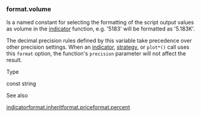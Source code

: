 ### format.volume

Is a named constant for selecting the formatting of the script output values as volume in the [indicator](#fun_indicator) function, e.g. '5183' will be formatted as '5.183K'.

The decimal precision rules defined by this variable take precedence over other precision settings. When an [indicator](#fun_indicator), [strategy](#fun_strategy), or `plot*()` call uses this `format` option, the function's `precision` parameter will not affect the result.

Type

const string

See also

[indicator](#fun_indicator)[format.inherit](#const_format.inherit)[format.price](#const_format.price)[format.percent](#const_format.percent)
